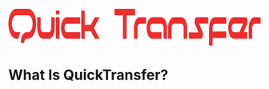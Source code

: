 <p align="center">
  <img width="950" height="73" src="https://github.com/Toxic-Omega/QuickTransfer/blob/main/Screenshots/quicktransfer.png">
</p>

##
# What Is QuickTransfer?
